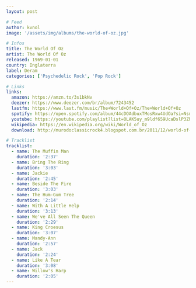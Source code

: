 ```yaml
---
layout: post

# Feed
author: kvnol
image: '/assets/img/albums/the-world-of-oz.jpg'

# Infos
title: The World Of Oz
artist: The World Of Oz
released: 1969-01-01
country: Inglaterra
label: Deram
categories: ['Psychedelic Rock', 'Pop Rock']

# Links
links:
  amazon: https://amzn.to/3s1bkNv
  deezer: https://www.deezer.com/br/album/7243452
  lastfm: https://www.last.fm/music/The+World+Of+Oz/The+World+Of+Oz
  spotify: https://open.spotify.com/album/44cDOAdbuxTMosRxw4UdOa?si=NsmBa2h2Sx6II-FXBOWFiQ
  youtube: https://youtube.com/playlist?list=OLAK5uy_m9ldf659UcaDslP3ZhWAn8GYGspA2FYjI
  wikipedia: https://en.wikipedia.org/wiki/World_of_Oz
  download: http://murodoclassicrock4.blogspot.com.br/2011/12/world-of-oz-1969.html

# Tracklist
tracklist:
  - name: The Muffin Man
    duration: '2:37'
  - name: Bring The Ring
    duration: '3:03'
  - name: Jackie
    duration: '2:45'
  - name: Beside The Fire
    duration: '3:03'
  - name: The Hum-Gum Tree
    duration: '2:14'
  - name: With A Little Help
    duration: '3:13'
  - name: We've All Seen The Queen
    duration: '2:29'
  - name: King Croesus
    duration: '3:07'
  - name: Mandy-Ann
    duration: '2:57'
  - name: Jack
    duration: '2:24'
  - name: Like A Tear
    duration: '3:08'
  - name: Willow's Harp
    duration: '2:05'
---
```

